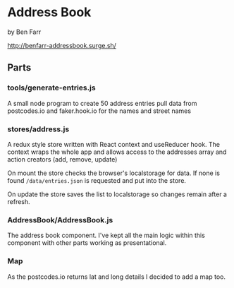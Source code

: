 # Address Book

by Ben Farr

http://benfarr-addressbook.surge.sh/

## Parts

### tools/generate-entries.js

A small node program to create 50 address entries pull data from postcodes.io and faker.hook.io for the names and street names

### stores/address.js

A redux style store written with React context and useReducer hook.
The context wraps the whole app and allows access to the addresses array and action creators (add, remove, update)

On mount the store checks the browser's localstorage for data. If none is found `/data/entries.json` is requested and put into the store.

On update the store saves the list to localstorage so changes remain after a refresh.

### AddressBook/AddressBook.js

The address book component. I've kept all the main logic within this component with other parts working as presentational.

### Map

As the postcodes.io returns lat and long details I decided to add a map too.
